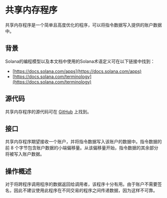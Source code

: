 # 共享内存程序

共享内存程序是一个简单且高度优化的程序，可以将指令数据写入提供的账户数据中。

## 背景

Solana的编程模型以及本文档中使用的Solana术语定义可在以下链接中找到：

+   [https://docs.solana.com/apps](https://docs.solana.com/apps)
+   [https://docs.solana.com/terminology](https://docs.solana.com/terminology)

## 源代码

共享内存程序的源代码可在 [GitHub](https://github.com/solana-labs/solana-program-library) 上找到。


## 接口

共享内存程序期望接收一个账户，并将指令数据写入该账户的数据中。指令数据的前 8 个字节包含账户数据的小端偏移量。从该偏移量开始，指令数据的其余部分将被写入账户数据。

## 操作概述

对于将跨程序调用程序的数据返回给调用者，该程序十分有用。由于账户不需要签名，因此不建议使用此程序在不同交易的程序之间传递数据，因为这样不可靠。
